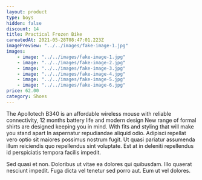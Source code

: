 ```yaml
---
layout: product
type: boys
hidden: false
discount: 14
title: Practical Frozen Bike
careatedAt: 2021-05-28T08:47:01.223Z
imagePreview: "../../images/fake-image-1.jpg"
images:
    - image: "../../images/fake-image-1.jpg"
    - image: "../../images/fake-image-2.jpg"
    - image: "../../images/fake-image-3.jpg"
    - image: "../../images/fake-image-4.jpg"
    - image: "../../images/fake-image-5.jpg"
    - image: "../../images/fake-image-6.jpg"
price: 62.00
category: Shoes
---
```

The Apollotech B340 is an affordable wireless mouse with reliable connectivity, 12 months battery life and modern design
New range of formal shirts are designed keeping you in mind. With fits and styling that will make you stand apart
In aspernatur repudiandae aliquid odio. Adipisci repellat vero optio sit maiores possimus nostrum fugit. Ut quasi pariatur assumenda illum reiciendis quo repellendus sint voluptate. Est at in deleniti repellendus id perspiciatis tempora facilis impedit.
 Sed quasi et non. Doloribus ut vitae ea dolores qui quibusdam. Illo quaerat nesciunt impedit. Fuga dicta vel tenetur sed porro aut. Eum ut vel dolores.
